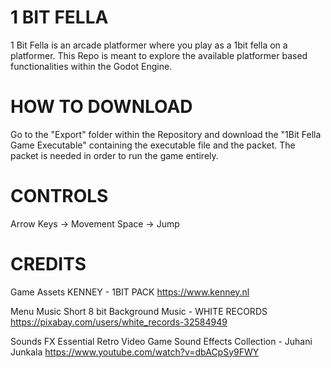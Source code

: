 # 1 BIT FELLA
1 Bit Fella is an arcade platformer where you play as a 1bit fella on a platformer. This Repo is meant to explore the available platformer based functionalities within the Godot Engine.

# HOW TO DOWNLOAD
Go to the "Export" folder within the Repository and download the "1Bit Fella Game Executable" containing the executable file and the packet. 
The packet is needed in order to run the game entirely.

# CONTROLS
Arrow Keys -> Movement
Space -> Jump

# CREDITS
Game Assets
KENNEY - 1BIT PACK
https://www.kenney.nl

Menu Music
Short 8 bit Background Music - WHITE RECORDS
https://pixabay.com/users/white_records-32584949

Sounds FX
Essential Retro Video Game Sound Effects Collection - Juhani Junkala
https://www.youtube.com/watch?v=dbACpSy9FWY
